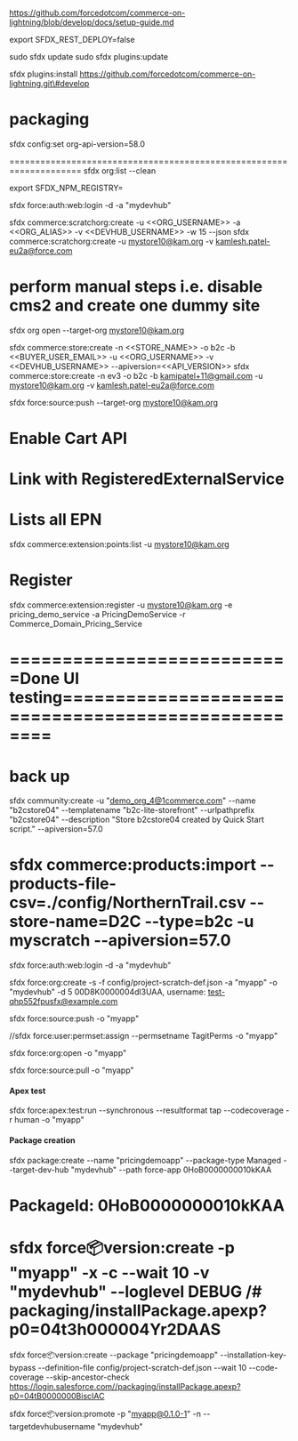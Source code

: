 https://github.com/forcedotcom/commerce-on-lightning/blob/develop/docs/setup-guide.md

export SFDX_REST_DEPLOY=false

sudo sfdx update
sudo sfdx plugins:update

sfdx plugins:install https://github.com/forcedotcom/commerce-on-lightning.git\#develop

# packaging
sfdx config:set org-api-version=58.0

====================================================================
sfdx org:list --clean

export SFDX_NPM_REGISTRY=

sfdx force:auth:web:login -d -a "mydevhub"

sfdx commerce:scratchorg:create -u <<ORG_USERNAME>> -a <<ORG_ALIAS>> -v <<DEVHUB_USERNAME>> -w 15 --json
sfdx commerce:scratchorg:create -u mystore10@kam.org -v kamlesh.patel-eu2a@force.com

# perform manual steps i.e. disable cms2 and create one dummy site
sfdx org open --target-org mystore10@kam.org

sfdx commerce:store:create -n <<STORE_NAME>> -o b2c -b <<BUYER_USER_EMAIL>> -u <<ORG_USERNAME>> -v <<DEVHUB_USERNAME>> --apiversion=<<API_VERSION>>
sfdx commerce:store:create -n ev3 -o b2c -b kamipatel+11@gmail.com -u mystore10@kam.org -v kamlesh.patel-eu2a@force.com

sfdx force:source:push --target-org mystore10@kam.org

# Enable Cart API

# Link with RegisteredExternalService 
# Lists all EPN 
sfdx commerce:extension:points:list -u mystore10@kam.org

# Register
sfdx commerce:extension:register -u  mystore10@kam.org -e pricing_demo_service -a PricingDemoService -r Commerce_Domain_Pricing_Service


# ===========================Done UI testing===================================================


# back up
sfdx community:create -u "demo_org_4@1commerce.com" --name "b2cstore04" --templatename "b2c-lite-storefront" --urlpathprefix "b2cstore04" --description "Store b2cstore04 created by Quick Start script." --apiversion=57.0

sfdx commerce:products:import --products-file-csv=./config/NorthernTrail.csv --store-name=D2C --type=b2c -u myscratch --apiversion=57.0
====================================================================

sfdx force:auth:web:login -d -a "mydevhub"

sfdx force:org:create -s -f config/project-scratch-def.json -a "myapp" -o "mydevhub" -d 5
00D8K0000004dl3UAA, username: test-qhp552fpusfx@example.com

sfdx force:source:push -o "myapp"

//sfdx force:user:permset:assign --permsetname TagitPerms -o "myapp" 

sfdx force:org:open -o "myapp"

sfdx force:source:pull -o "myapp"

#### Apex test
sfdx force:apex:test:run --synchronous --resultformat tap --codecoverage -r human  -o "myapp"

#### Package creation
sfdx package:create --name "pricingdemoapp" --package-type Managed  --target-dev-hub "mydevhub" --path force-app
0HoB0000000010kKAA

# PackageId: 0HoB0000000010kKAA
# sfdx force:package:version:create -p "myapp" -x -c --wait 10 -v "mydevhub" --loglevel DEBUG /# packaging/installPackage.apexp?p0=04t3h000004Yr2DAAS

sfdx force:package:version:create --package "pricingdemoapp" --installation-key-bypass --definition-file config/project-scratch-def.json --wait 10 --code-coverage --skip-ancestor-check
https://login.salesforce.com//packaging/installPackage.apexp?p0=04tB0000000BiscIAC

sfdx force:package:version:promote -p "myapp@0.1.0-1" -n --targetdevhubusername "mydevhub"

